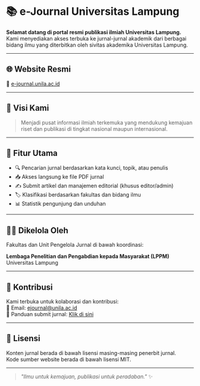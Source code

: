 # 📚 e-Journal Universitas Lampung

**Selamat datang di portal resmi publikasi ilmiah Universitas Lampung.**  
Kami menyediakan akses terbuka ke jurnal-jurnal akademik dari berbagai bidang ilmu yang diterbitkan oleh sivitas akademika Universitas Lampung.


---

## 🌐 Website Resmi
📎 [e-journal.unila.ac.id](https://e-journal.unila.ac.id)

---

## 🎯 Visi Kami

> Menjadi pusat informasi ilmiah terkemuka yang mendukung kemajuan riset dan publikasi di tingkat nasional maupun internasional.

---

## 📌 Fitur Utama

- 🔍 Pencarian jurnal berdasarkan kata kunci, topik, atau penulis
- 📥 Akses langsung ke file PDF jurnal
- ✍️ Submit artikel dan manajemen editorial (khusus editor/admin)
- 🏷️ Klasifikasi berdasarkan fakultas dan bidang ilmu
- 📊 Statistik pengunjung dan unduhan

---

## 🧑‍💼 Dikelola Oleh

Fakultas dan Unit Pengelola Jurnal di bawah koordinasi:

**Lembaga Penelitian dan Pengabdian kepada Masyarakat (LPPM)**  
Universitas Lampung

---

## 🤝 Kontribusi

Kami terbuka untuk kolaborasi dan kontribusi:  
📧 Email: ejournal@unila.ac.id  
📂 Panduan submit jurnal: [Klik di sini](https://e-journal.unila.ac.id/guidelines) <!-- ganti jika ada -->

---

## 📜 Lisensi

Konten jurnal berada di bawah lisensi masing-masing penerbit jurnal.  
Kode sumber website berada di bawah lisensi MIT.

---

> _"Ilmu untuk kemajuan, publikasi untuk peradaban."_ ✨
